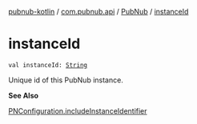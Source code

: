 [pubnub-kotlin](../../index.md) / [com.pubnub.api](../index.md) / [PubNub](index.md) / [instanceId](./instance-id.md)

# instanceId

`val instanceId: `[`String`](https://kotlinlang.org/api/latest/jvm/stdlib/kotlin/-string/index.html)

Unique id of this PubNub instance.

**See Also**

[PNConfiguration.includeInstanceIdentifier](../-p-n-configuration/include-instance-identifier.md)

